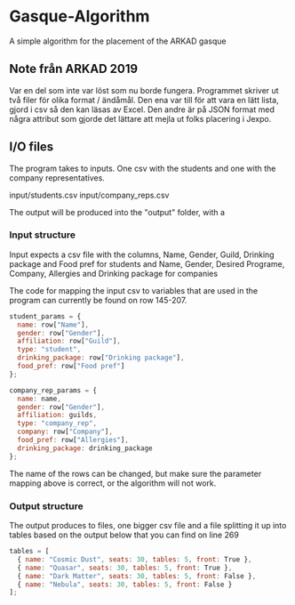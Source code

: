 # Gasque-Algorithm

A simple algorithm for the placement of the ARKAD gasque

## Note från ARKAD 2019

Var en del som inte var löst som nu borde fungera. Programmet skriver ut två filer för olika format / ändåmål. Den ena var till för att vara en lätt lista, gjord i csv så den kan läsas av Excel. Den andre är på JSON format med några attribut som gjorde det lättare att mejla ut folks placering i Jexpo.

## I/O files

The program takes to inputs. One csv with the students and one with the company representatives.

input/students.csv
input/company_reps.csv

The output will be produced into the "output" folder, with a

### Input structure

Input expects a csv file with the columns, Name, Gender, Guild, Drinking package and Food pref for students and Name, Gender, Desired Programe, Company, Allergies and Drinking package for companies

The code for mapping the input csv to variables that are used in the program can currently be found on row 145-207.

```javascript
student_params = {
  name: row["Name"],
  gender: row["Gender"],
  affiliation: row["Guild"],
  type: "student",
  drinking_package: row["Drinking package"],
  food_pref: row["Food pref"]
};

company_rep_params = {
  name: name,
  gender: row["Gender"],
  affiliation: guilds,
  type: "company_rep",
  company: row["Company"],
  food_pref: row["Allergies"],
  drinking_package: drinking_package
};
```

The name of the rows can be changed, but make sure the parameter mapping above is correct, or the algorithm will not work.

### Output structure

The output produces to files, one bigger csv file and a file splitting it up into tables based on the output below that you can find on line 269

```javascript
tables = [
  { name: "Cosmic Dust", seats: 30, tables: 5, front: True },
  { name: "Quasar", seats: 30, tables: 5, front: True },
  { name: "Dark Matter", seats: 30, tables: 5, front: False },
  { name: "Nebula", seats: 30, tables: 5, front: False }
];
```
